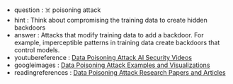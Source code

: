 - question : ☠️ poisoning attack
- hint : Think about compromising the training data to create hidden backdoors
- answer : Attacks that modify training data to add a backdoor. For example, imperceptible patterns in training data create backdoors that control models.
- youtubereference : <a href="https://www.youtube.com/results?search_query=data+poisoning+attack+AI+security" target="_blank">Data Poisoning Attack AI Security Videos</a>
- googleimages : <a href="https://www.google.com/search?q=data+poisoning+attack+AI+security+examples&tbm=isch" target="_blank">Data Poisoning Attack Examples and Visualizations</a>
- readingreferences : <a href="https://www.google.com/search?q=data+poisoning+attack+AI+security+research+papers" target="_blank">Data Poisoning Attack Research Papers and Articles</a>
